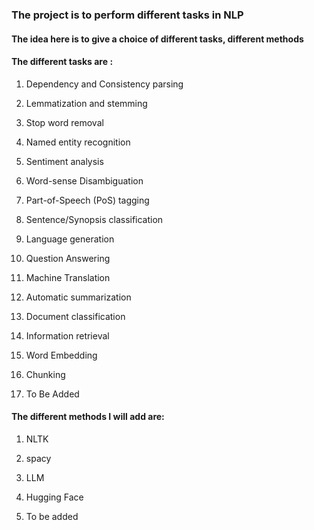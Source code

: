 ### The project is to perform different tasks in NLP 

#### The idea here is to give a choice of different tasks, different methods 

#### The different tasks are : 
1. Dependency and Consistency parsing
2. Lemmatization and stemming
3. Stop word removal
4. Named entity recognition
5. Sentiment analysis
6. Word-sense Disambiguation
7. Part-of-Speech (PoS) tagging
8. Sentence/Synopsis classification
9. Language generation
10. Question Answering
11. Machine Translation
12. Automatic summarization
13. Document classification
14. Information retrieval
15. Word Embedding
16. Chunking

17. To Be Added 

#### The different methods I will add are: 

1. NLTK
2. spacy
3. LLM
4. Hugging Face

5. To be added  
